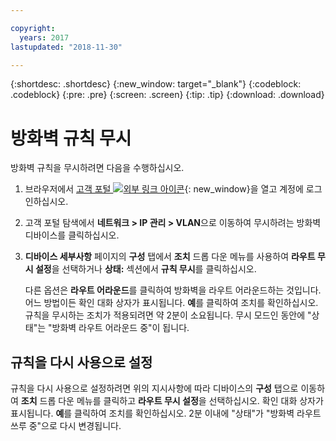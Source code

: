 ```yaml
---

copyright:
  years: 2017
lastupdated: "2018-11-30"

---
```


{:shortdesc: .shortdesc}
{:new_window: target="_blank"}
{:codeblock: .codeblock}
{:pre: .pre}
{:screen: .screen}
{:tip: .tip}
{:download: .download}

# 방화벽 규칙 무시

방화벽 규칙을 무시하려면 다음을 수행하십시오.

1. 브라우저에서 [고객 포털 ![외부 링크 아이콘](../../icons/launch-glyph.svg "외부 링크 아이콘")](https://control.softlayer.com/){: new_window}을 열고 계정에 로그인하십시오.
2. 고객 포털 탐색에서 **네트워크 > IP 관리 > VLAN**으로 이동하여 무시하려는 방화벽 디바이스를 클릭하십시오.
3. **디바이스 세부사항** 페이지의 **구성** 탭에서 **조치** 드롭 다운 메뉴를 사용하여 **라우트 무시 설정**을 선택하거나 **상태:** 섹션에서 **규칙 무시**를 클릭하십시오. 

	다른 옵션은 **라우트 어라운드**를 클릭하여 방화벽을 라우트 어라운드하는 것입니다. 어느 방법이든 확인 대화 상자가 표시됩니다. **예**를 클릭하여 조치를 확인하십시오. 규칙을 무시하는 조치가 적용되려면 약 2분이 소요됩니다. 무시 모드인 동안에 "상태"는 "방화벽 라우트 어라운드 중"이 됩니다.

## 규칙을 다시 사용으로 설정

규칙을 다시 사용으로 설정하려면 위의 지시사항에 따라 디바이스의 **구성** 탭으로 이동하여 **조치** 드롭 다운 메뉴를 클릭하고 **라우트 무시 설정**을 선택하십시오. 확인 대화 상자가 표시됩니다. **예**를 클릭하여 조치를 확인하십시오. 2분 이내에 "상태"가 "방화벽 라우트 쓰루 중"으로 다시 변경됩니다.
